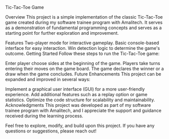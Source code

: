 Tic-Tac-Toe Game

Overview
This project is a simple implementation of the classic Tic-Tac-Toe game created during my software trainee program with Amalitech. It serves as a demonstration of fundamental programming concepts and serves as a starting point for further exploration and improvement.

Features
Two-player mode for interactive gameplay.
Basic console-based interface for easy interaction.
Win detection logic to determine the game's outcome.
Getting Started
Follow these steps to run the Tic-Tac-Toe game:

Enter player choose sides at the beginning of the game.
Players take turns entering their moves on the game board.
The game declares the winner or a draw when the game concludes.
Future Enhancements
This project can be expanded and improved in several ways:

Implement a graphical user interface (GUI) for a more user-friendly experience.
Add additional features such as a replay option or game statistics.
Optimize the code structure for scalability and maintainability.
Acknowledgments
This project was developed as part of my software trainee program with Amalitech, and I appreciate the support and guidance received during the learning process.

Feel free to explore, modify, and build upon this project. If you have any questions or suggestions, please reach out!
